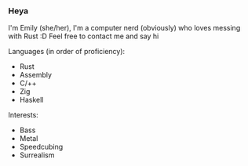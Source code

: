 ### Heya

I'm Emily (she/her), I'm a computer nerd (obviously) who loves messing with Rust :D Feel free to contact me and say hi

Languages (in order of proficiency):
 - Rust
 - Assembly
 - C/++
 - Zig
 - Haskell

Interests:
 - Bass
 - Metal
 - Speedcubing
 - Surrealism

<!--
**SalsaGal/SalsaGal** is a ✨ _special_ ✨ repository because its `README.md` (this file) appears on your GitHub profile.

Here are some ideas to get you started:

- 🔭 I’m currently working on ...
- 🌱 I’m currently learning ...
- 👯 I’m looking to collaborate on ...
- 🤔 I’m looking for help with ...
- 💬 Ask me about ...
- 📫 How to reach me: ...
- 😄 Pronouns: ...
- ⚡ Fun fact: ...
-->
